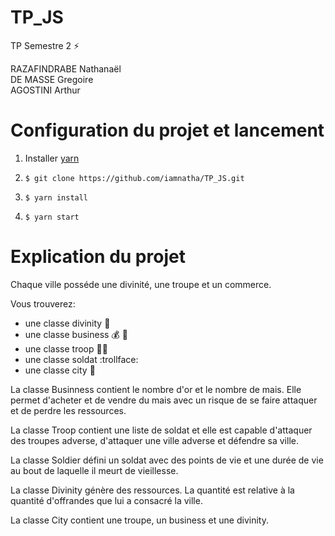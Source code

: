# TP_JS
TP Semestre 2 :zap:

RAZAFINDRABE Nathanaël   
DE MASSE Gregoire  
AGOSTINI Arthur

# Configuration du projet et lancement

1. Installer [yarn](https://yarnpkg.com/)

2. `$ git clone https://github.com/iamnatha/TP_JS.git`

3. `$ yarn install`

4. `$ yarn start`

# Explication du projet

Chaque ville posséde une divinité, une troupe et un commerce.

Vous trouverez:  
- une classe divinity  :pray:  
- une classe business  :moneybag: :corn:  
- une classe troop     :guardsman:  
- une classe soldat    :trollface:  
- une classe city      :european_castle:  
    
La classe Businness contient le nombre d'or et le nombre de mais.
Elle permet d'acheter et de vendre du mais avec un risque de se faire attaquer et de perdre les ressources. 

La classe Troop contient une liste de soldat et elle est capable d'attaquer des troupes adverse, 
d'attaquer une ville adverse et défendre sa ville.

La classe Soldier défini un soldat avec des points de vie et une durée de vie au bout de laquelle il meurt de vieillesse. 

La classe Divinity génère des ressources. La quantité est relative à la quantité d'offrandes que lui a consacré la ville.


La classe City contient une troupe, un business et une divinity.


